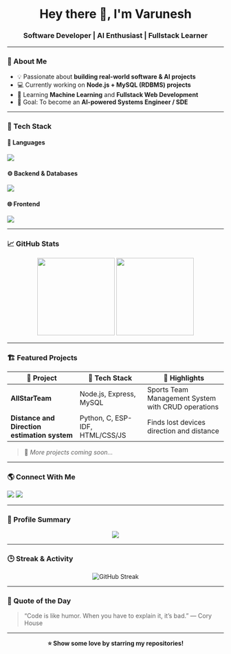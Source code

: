 <!-- Profile README for Varunesh07 -->

<h1 align="center">Hey there 👋, I'm Varunesh</h1>
<h3 align="center">Software Developer | AI Enthusiast | Fullstack Learner</h3>

---

### 🚀 About Me  
- 💡 Passionate about **building real-world software & AI projects**  
- 💻 Currently working on **Node.js + MySQL (RDBMS) projects**  
- 🌱 Learning **Machine Learning** and **Fullstack Web Development**  
- 🎯 Goal: To become an **AI-powered Systems Engineer / SDE**  
    

---

### 🧩 Tech Stack

#### 💬 Languages
<p align="left">
  <img src="https://skillicons.dev/icons?i=c,cpp,python,javascript" />
</p>

#### ⚙️ Backend & Databases
<p align="left">
  <img src="https://skillicons.dev/icons?i=nodejs,express,mysql,mongodb" />
</p>

#### 🌐 Frontend
<p align="left">
  <img src="https://skillicons.dev/icons?i=html,css,bootstrap" />
</p>


---

### 📈 GitHub Stats
<p align="center">
  <img src="https://github-readme-stats.vercel.app/api?username=Varunesh07&show_icons=true&theme=tokyonight" height="180"/>
  <img src="https://github-readme-stats.vercel.app/api/top-langs/?username=Varunesh07&layout=compact&theme=tokyonight" height="180"/>
</p>

---

### 🏗️ Featured Projects
| 🔹 Project | 🧰 Tech Stack | 🌟 Highlights |
|------------|---------------|---------------|
| **AllStarTeam** | Node.js, Express, MySQL | Sports Team Management System with CRUD operations |
| **Distance and Direction estimation system** | Python, C, ESP-IDF, HTML/CSS/JS | Finds lost devices direction and distance |


> 🌱 *More projects coming soon...*  

---

### 🌎 Connect With Me
<p align="left">
  <a href="mailto:varunesh2007.tmlzs@gmail.com"><img src="https://skillicons.dev/icons?i=gmail" /></a>
  <a href="https://www.linkedin.com/in/Varunesh07/"><img src="https://skillicons.dev/icons?i=linkedin" /></a>
</p>

---

### 🧠 Profile Summary
<p align="center">
  <img src="https://github-profile-summary-cards.vercel.app/api/cards/profile-details?username=Varunesh07&theme=tokyonight" />
</p>

---

### 🕒 Streak & Activity
<p align="center">
  <img src="https://streak-stats.demolab.com?user=Varunesh07&theme=tokyonight&hide_border=false" alt="GitHub Streak"/>
</p>

---

### 💬 Quote of the Day
> “Code is like humor. When you have to explain it, it’s bad.” — Cory House  

---

<p align="center">
  <b>⭐ Show some love by starring my repositories!</b>
</p>

